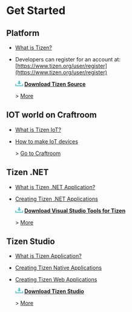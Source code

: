 # Get Started

## Platform
- [What is Tizen?](platform/what-is-tizen/overview.md)
- Developers can register for an account at: [https://www.tizen.org/user/register](https://www.tizen.org/user/register)

    ![Download](images/ic_docs_download.png) [**Download Tizen Source**](platform/developing/cloning.md)

    \> [More](platform/developing/installing.md)

## IOT world on Craftroom
- [What is Tizen IoT?](iot/index.md)
- [How to make IoT devices](iot/get-started/overview.md)

    \> [Go to Craftroom](https://craftroom.tizen.org/)

## Tizen .NET
- [What is Tizen .NET Application?](application/dotnet/index.md)
- [Creating Tizen .NET Applications](application/dotnet/get-started/overview.md)

    ![Download](images/ic_docs_download.png) [**Download Visual Studio Tools for Tizen**](https://marketplace.visualstudio.com/items?itemName=tizen.VisualStudioToolsforTizen)

    \> [More](application/dotnet/index.md)

## Tizen Studio
- [What is Tizen Application?](application/index.md)
- [Creating Tizen Native Applications](application/native/get-started/overview.md)
- [Creating Tizen Web Applications](application/web/get-started/overview.md)

    ![Download](images/ic_docs_download.png) [**Download Tizen Studio**](https://developer.tizen.org/development/tizen-studio/download)

    \> [More](application/tizen-studio/index.md)
